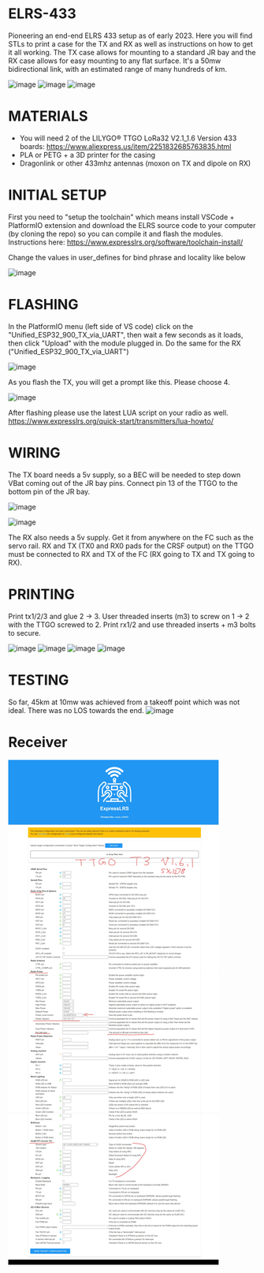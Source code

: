 # ELRS-433
Pioneering an end-end ELRS 433 setup as of early 2023. Here you will find STLs to print a case for the TX and RX as well as instructions on how to get it all working. The TX case allows for mounting to a standard JR bay and the RX case allows for easy mounting to any flat surface. It's a 50mw bidirectional link, with an estimated range of many hundreds of km.

![image](https://user-images.githubusercontent.com/1324144/235009558-79952516-3b14-47f2-b9f9-011f956f0802.png)
![image](https://user-images.githubusercontent.com/1324144/235009440-e0f3cc6b-6ad9-4de3-b4aa-b2fab7c1f22f.png)
![image](https://user-images.githubusercontent.com/1324144/235009537-a800d56e-89f2-4df9-a196-2cfdcba78d30.png)

# MATERIALS
- You will need 2 of the LILYGO® TTGO LoRa32 V2.1_1.6 Version 433 boards: https://www.aliexpress.us/item/2251832685763835.html
- PLA or PETG + a 3D printer for the casing
- Dragonlink or other 433mhz antennas (moxon on TX and dipole on RX)

# INITIAL SETUP
First you need to "setup the toolchain" which means install VSCode + PlatformIO extension and download the ELRS source code to your computer (by cloning the repo) so you can compile it and flash the modules. Instructions here: https://www.expresslrs.org/software/toolchain-install/

Change the values in user_defines for bind phrase and locality like below

![image](https://user-images.githubusercontent.com/1324144/235010505-0ef366d9-d8af-443b-ba6a-2cdf8ad0a7cc.png)

# FLASHING
In the PlatformIO menu (left side of VS code) click on the "Unified_ESP32_900_TX_via_UART", then wait a few seconds as it loads, then click "Upload" with the module plugged in. Do the same for the RX ("Unified_ESP32_900_TX_via_UART")

![image](https://user-images.githubusercontent.com/1324144/235013543-5b0bdb49-be01-4555-b2ef-55fc8d8b9250.png)

As you flash the TX, you will get a prompt like this. Please choose 4.

![image](https://user-images.githubusercontent.com/1324144/235009215-3ea17c77-f1fc-4ed1-8400-7234bbca62b6.png)

After flashing please use the latest LUA script on your radio as well. https://www.expresslrs.org/quick-start/transmitters/lua-howto/

# WIRING
The TX board needs a 5v supply, so a BEC will be needed to step down VBat coming out of the JR bay pins. Connect pin 13 of the TTGO to the bottom pin of the JR bay.

![image](https://user-images.githubusercontent.com/1324144/235010749-d7dbcea0-d19f-4793-8351-5112d85d16ec.png)

![image](https://user-images.githubusercontent.com/1324144/235010916-2626b5ed-dd53-4765-8f19-79d09643d214.png)

The RX also needs a 5v supply. Get it from anywhere on the FC such as the servo rail. RX and TX (TX0 and RX0 pads for the CRSF output) on the TTGO must be connected to RX and TX of the FC (RX going to TX and TX going to RX). 

# PRINTING
Print tx1/2/3 and glue 2 -> 3. User threaded inserts (m3) to screw on 1 -> 2 with the TTGO screwed to 2.
Print rx1/2 and use threaded inserts + m3 bolts to secure.

![image](https://user-images.githubusercontent.com/1324144/235009618-a2c45e54-861e-47f1-8bfe-cbe38fe6d290.png)
![image](https://user-images.githubusercontent.com/1324144/235009630-33849ab2-aecf-466a-a638-a8ffd6c59b3b.png)
![image](https://user-images.githubusercontent.com/1324144/235009672-126ab23e-eb7e-4eae-91cd-2ddf52bc0f2b.png)
![image](https://user-images.githubusercontent.com/1324144/235009690-777a73d9-c1b0-4a22-b1ba-680090407bb5.png)


# TESTING
So far, 45km at 10mw was achieved from a takeoff point which was not ideal. There was no LOS towards the end.
![image](https://user-images.githubusercontent.com/1324144/235009741-40a1a1b1-8efb-4ae1-88ae-fcb74584971a.png)

# Receiver
![image](Screenshot_31-8-2024_81210_10.0.0.1.jpeg)
